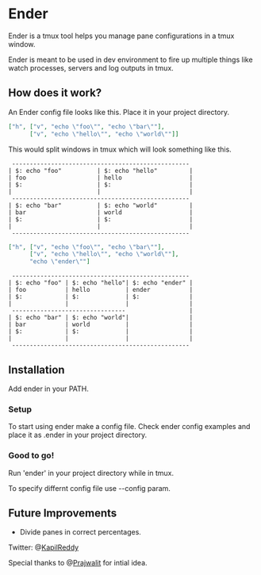 # Ender

Ender is a tmux tool helps you manage pane configurations in a tmux window.

Ender is meant to be used in dev environment to fire up multiple things like watch processes, servers and log outputs in tmux.


## How does it work?

An Ender config file looks like this. Place it in your project directory.

```json
["h", ["v", "echo \"foo\"", "echo \"bar\""],
      ["v", "echo \"hello\"", "echo \"world\""]]
```

This would split windows in tmux which will look something like this.

     --------------------------------------------------
    | $: echo "foo"          | $: echo "hello"         |
    | foo                    | hello                   |
    | $:                     | $:                      |
    |                        |                         |
     --------------------------------------------------
    | $: echo "bar"          | $: echo "world"         |
    | bar                    | world                   |
    | $:                     | $:                      |
    |                        |                         |
     --------------------------------------------------


```json
["h", ["v", "echo \"foo\"", "echo \"bar\""],
      ["v", "echo \"hello\"", "echo \"world\""],
      "echo \"ender\""]
```

     --------------------------------------------------
    | $: echo "foo" | $: echo "hello"| $: echo "ender" |
    | foo           | hello          | ender           |
    | $:            | $:             | $:              |
    |               |                |                 |
     --------------------------------                  |
    | $: echo "bar" | $: echo "world"|                 |
    | bar           | world          |                 |
    | $:            | $:             |                 |
    |               |                |                 |
     --------------------------------------------------

## Installation

Add ender in your PATH.


### Setup

To start using ender make a config file. Check ender config examples and place it as .ender in your project directory.

### Good to go!

Run 'ender' in your project directory while in tmux.

To specify differnt config file use --config param.

## Future Improvements
* Divide panes in correct percentages.


Twitter: @[KapilReddy](http://twitter.com/kapilreddy "Twitter handle: Kapil Reddy")

Special thanks to @[Prajwalit](http://twitter.com/prajwalit "Twitter handle: Prajwalit") for intial idea.
